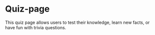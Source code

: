 # Quiz-page
This quiz page allows users to test their knowledge, learn new facts, or have fun with trivia questions.
